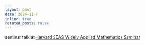 ```yaml
---
layout: post
date: 2024-11-7 
inline: true
related_posts: false
---
```


seminar talk at  [Harvard SEAS Widely Applied Mathematics Seminar](https://events.seas.harvard.edu/event/advances-in-probabilistic-generative-modeling-for-scientific-machine-learning)
